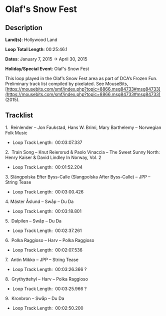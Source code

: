# Olaf's Snow Fest

## Description

**Land(s)**: Hollywood Land

**Loop Total Length**: 00:25:46.1

**Dates**: January 7, 2015 → April 30, 2015

**Holiday/Special Event**: Olaf's Snow Fest

This loop played in the Olaf’s Snow Fest area as part of DCA’s Frozen Fun. Preliminary track list compiled by pixelated. See MouseBits, [https://mousebits.com/smf/index.php?topic=8866.msg84733#msg84733](https://mousebits.com/smf/index.php?topic=8866.msg84733#msg84733) (2015).

## Tracklist

1\.  Reinlender – Jon Faukstad, Hans W. Brimi, Mary Barthelemy – Norwegian Folk Music 

- Loop Track Length:  00:03:07.337

2\.  Train Song – Knut Reiersrud & Paolo Vinaccia – The Sweet Sunny North: Henry Kaiser & David Lindley In Norway, Vol. 2 

- Loop Track Length:  00:01:52.204

3\. Slängpolska Efter Byss-Calle (Slangpolska After Byss-Calle) – JPP – String Tease 

- Loop Track Length:  00:03:00.426

4\. Mäster Åslund – Swåp – Du Da 

- Loop Track Length:  00:03:18.801

5\.  Dalpilen – Swåp – Du Da 

- Loop Track Length:  00:02:37.261

6\.  Polka Raggioso – Harv – Polka Raggioso 

- Loop Track Length:  00:02:07.536

7\.  Antin Mikko – JPP – String Tease 

- Loop Track Length:  00:03:26.366 ?

8\.  Grythyttehyl – Harv – Polka Raggioso 

- Loop Track Length:  00:03:25.966 ?

9\.  Kronbron – Swåp – Du Da 

- Loop Track Length:  00:02:50.200
